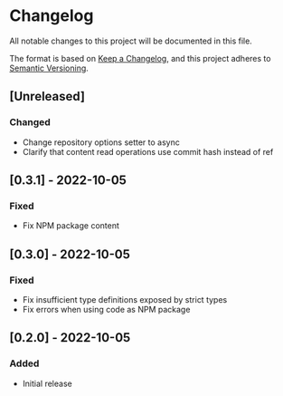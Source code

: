 # Changelog
All notable changes to this project will be documented in this file.

The format is based on [Keep a Changelog](https://keepachangelog.com/en/1.0.0/),
and this project adheres to [Semantic Versioning](https://semver.org/spec/v2.0.0.html).

## [Unreleased]
### Changed
- Change repository options setter to async
- Clarify that content read operations use commit hash instead of ref

## [0.3.1] - 2022-10-05
### Fixed
- Fix NPM package content

## [0.3.0] - 2022-10-05
### Fixed
- Fix insufficient type definitions exposed by strict types
- Fix errors when using code as NPM package

## [0.2.0] - 2022-10-05

### Added
- Initial release
